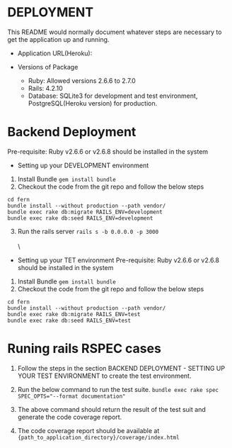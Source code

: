 # DEPLOYMENT

This README would normally document whatever steps are necessary to get the
application up and running.

* Application URL(Heroku): 

* Versions of Package
  - Ruby: Allowed versions 2.6.6 to 2.7.0 
  - Rails: 4.2.10
  - Database: SQLite3 for development and test environment, PostgreSQL(Heroku version) for production.

# Backend Deployment
Pre-requisite: Ruby v2.6.6 or v2.6.8 should be installed in the system
* Setting up your DEVELOPMENT environment
1. Install Bundle
`gem install bundle`
2. Checkout the code from the git repo and follow the below steps

`cd fern`\
`bundle install --without production --path vendor/` \
`bundle exec rake db:migrate RAILS_ENV=development`\
`bundle exec rake db:seed RAILS_ENV=development`

3. Run the rails server
`rails s -b 0.0.0.0 -p 3000`
\
\
\
* Setting up your TET environment
Pre-requisite: Ruby v2.6.6 or v2.6.8 should be installed in the system

1. Install Bundle
`gem install bundle`
2. Checkout the code from the git repo and follow the below steps

`cd fern` \
`bundle install --without production --path vendor/` \
`bundle exec rake db:migrate RAILS_ENV=test`\
`bundle exec rake db:seed RAILS_ENV=test`


# Runing rails RSPEC cases
1. Follow the steps in the section BACKEND DEPLOYMENT - SETTING UP YOUR TEST ENVIRONMENT to create the test environment.
2. Run the below command to run the test suite.
		`bundle exec rake spec SPEC_OPTS="--format documentation"`

3. The above command should return the result of the test suit and generate the code coverage report.
4. The code coverage report should be available at `{path_to_application_directory}/coverage/index.html`


